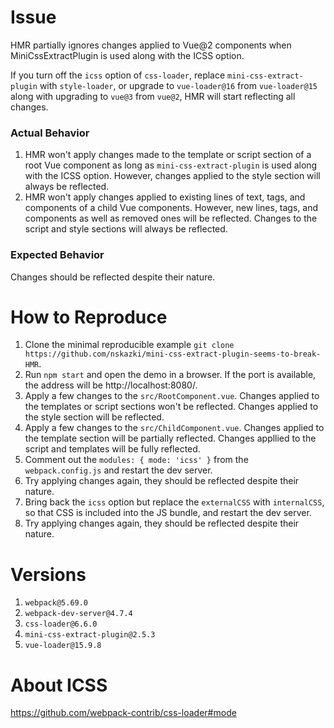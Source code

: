 # Issue

HMR partially ignores changes applied to Vue@2 components when MiniCssExtractPlugin is used along with the ICSS option.

If you turn off the `icss` option of `css-loader`, replace `mini-css-extract-plugin` with `style-loader`, or upgrade to `vue-loader@16` from `vue-loader@15` along with upgrading to `vue@3` from `vue@2`, HMR will start reflecting all changes.

### Actual Behavior

1. HMR won't apply changes made to the template or script section of a root Vue component as long as `mini-css-extract-plugin` is used along with the ICSS option. However, changes applied to the style section will always be reflected.
2. HMR won't apply changes applied to existing lines of text, tags, and components of a child Vue components. However, new lines, tags, and components as well as removed ones will be reflected. Changes to the script and style sections will always be reflected.

### Expected Behavior

Changes should be reflected despite their nature.

# How to Reproduce

1. Clone the minimal reproducible example `git clone https://github.com/nskazki/mini-css-extract-plugin-seems-to-break-HMR`.
1. Run `npm start` and open the demo in a browser. If the port is available, the address will be http://localhost:8080/.
2. Apply a few changes to the `src/RootComponent.vue`. Changes applied to the templates or script sections won't be reflected. Changes applied to the style section will be reflected.
3. Apply a few changes to the `src/ChildComponent.vue`. Changes applied to the template section will be partially reflected. Changes appllied to the script and templates will be fully reflected.
4. Comment out the `modules: { mode: 'icss' }` from the `webpack.config.js` and restart the dev server.
5. Try applying changes again, they should be reflected despite their nature.
6. Bring back the `icss` option but replace the `externalCSS` with `internalCSS`, so that CSS is included into the JS bundle, and restart the dev server.
7. Try applying changes again, they should be reflected despite their nature.

# Versions

1. `webpack@5.69.0`
2. `webpack-dev-server@4.7.4`
2. `css-loader@6.6.0`
3. `mini-css-extract-plugin@2.5.3`
4. `vue-loader@15.9.8`

# About ICSS

https://github.com/webpack-contrib/css-loader#mode
